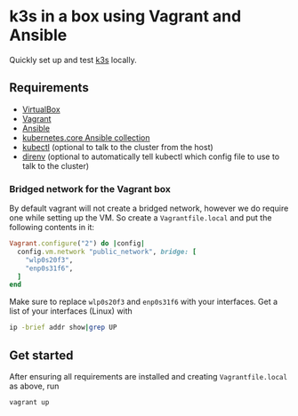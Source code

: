 # k3s in a box using Vagrant and Ansible

Quickly set up and test [k3s](https://k3s.io/) locally.

## Requirements

  - [VirtualBox](https://www.virtualbox.org/wiki/Downloads)
  - [Vagrant](https://www.vagrantup.com/downloads)
  - [Ansible](https://docs.ansible.com/ansible/latest/installation_guide/intro_installation.html)
  - [kubernetes.core Ansible collection](https://docs.ansible.com/ansible/latest/collections/kubernetes/core/k8s_module.html)
  - [kubectl](https://kubernetes.io/docs/tasks/tools/#kubectl) (optional to talk to the cluster from the host)
  - [direnv](https://direnv.net/docs/installation.html) (optional to automatically tell kubectl which config file to use to talk to the cluster)

### Bridged network for the Vagrant box

By default vagrant will not create a bridged network, however we do require one while setting up the VM. So create a `Vagrantfile.local` and put the following contents in it:

```ruby
Vagrant.configure("2") do |config|
  config.vm.network "public_network", bridge: [
    "wlp0s20f3",
    "enp0s31f6",
  ]
end
```

Make sure to replace `wlp0s20f3` and `enp0s31f6` with your interfaces. Get a list of your interfaces (Linux) with
```sh
ip -brief addr show|grep UP
```

## Get started

After ensuring all requirements are installed and creating `Vagrantfile.local` as above, run
```sh
vagrant up
```
